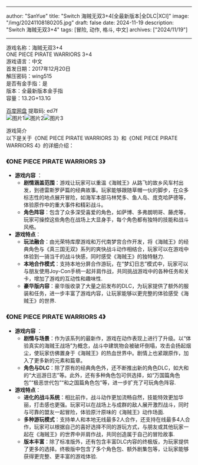 
---
author: "SanYue"
title: "Switch 海贼无双3+4[全最新版本|全DLC|XCI]"
image: "/img/20241108180205.jpg"
draft: false
date: 2024-11-19
description: "Switch 海贼无双3+4"
tags: [冒险, 动作, 格斗, 中文]
archives: ["2024/11/19"]

---

游戏名称：海贼无双3+4   
ONE PIECE PIRATE WARRIORS 3+4    
游戏语言：中文  
首发日期：2017年12月20日  
解压密码：wing515  
是否有金手指：是  
版本：全最新版本金手指   
容量：13.2G+13.1G

[百度网盘](https//pan.baidu.com/s/1d_lhN6xZo5fYg8s1J0zxOQ) 提取码: ed7f  
![图片1](/img/bba409.jpg)![图片2](/img/c7ad20.jpg)![图片3](/img/51d85f.jpg)  

游戏简介  
以下是关于《ONE PIECE PIRATE WARRIORS 3》和《ONE PIECE PIRATE WARRIORS 4》的详细介绍：

### 《ONE PIECE PIRATE WARRIORS 3》
- **游戏内容** ：
    - **剧情涵盖范围**：游戏让玩家可以重温《海贼王》从路飞的故乡风车村出发，到德雷斯罗萨篇的经典故事。玩家能够跟随草帽一伙的脚步，在众多标志性的地点展开冒险，如海军本部马林梵多、鱼人岛、庞克哈萨德等，体验原作中的重大事件和精彩战斗。
    - **角色阵容**：包含了众多深受喜爱的角色，如萨博、多弗朗明哥、藤虎等，玩家可操控这些角色在战场上大显身手，每个角色都有独特的技能和战斗风格。
- **游戏特点**：
    - **玩法融合**：由光荣特库摩游戏和万代南梦宫合作开发，将《海贼王》的经典角色与《真三国无双》系列的爽快战斗动作相结合，玩家可以在游戏中体验到一骑当千的战斗快感，同时感受《海贼王》的独特魅力.
    - **本地合作模式**：支持本地分屏合作游玩，在“梦幻日志”模式中，玩家可以与朋友使用Joy-Con手柄一起并肩作战，共同挑战游戏中的各种任务和关卡，增加了游戏的互动性和趣味性.
    - **豪华版内容**：豪华版收录了大量之前发布的DLC，为玩家提供了额外的服装和任务，进一步丰富了游戏内容，让玩家能够以更完整的体验感受《海贼王》的世界.

### 《ONE PIECE PIRATE WARRIORS 4》
- **游戏内容** ：
    - **剧情与场景**：作为该系列的最新作，游戏在动作表现上进行了升级。以“体验真实的海贼王战场”为概念，战斗中建筑物会被破坏倒塌，攻击会扬起烟尘，使玩家仿佛置身于《海贼王》的热血世界中。剧情上也紧跟原作，加入了更多新的元素和篇章。
    - **角色与DLC**：除了原有的经典角色外，还不断推出新的角色DLC，如大和的“大巡游日志”等。此外，还有多种角色包可供选择，如“万国篇角色包”“极恶世代包”“和之国篇角色包”等，进一步扩充了可玩角色阵容.
- **游戏特点**：
    - **进化的战斗系统**：相比前作，战斗动作更加流畅自然，技能特效更加华丽，打击感也更强。玩家可以在战场上与成群的敌人展开激烈战斗，同时与可靠的盟友一起冒险，体验原汁原味的《海贼王》动作场面.
    - **多种游玩模式**：支持单人和本地无线最多2人合作，还支持在线最多4人合作，玩家可以根据自己的喜好选择不同的游玩方式，与朋友或其他玩家一起在《海贼王》的世界中并肩作战，共同创造属于自己的冒险故事.
    - **版本丰富**：除了标准版外，还有包含丰富DLC内容的终极版，为玩家提供了更多的选择。终极版中包含了多个角色包、额外剧集包等，让玩家能够获得更完整、更丰富的游戏体验.
 
